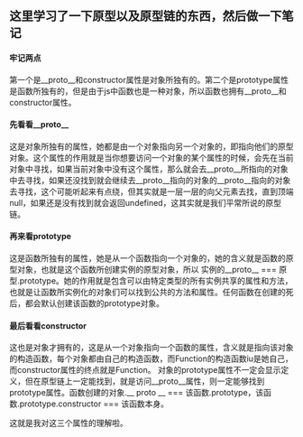 ## 这里学习了一下原型以及原型链的东西，然后做一下笔记

#### 牢记两点
第一个是__proto__和constructor属性是对象所独有的。第二个是prototype属性是函数所独有的，但是由于js中函数也是一种对象，所以函数也拥有__proto__和constructor属性。

#### 先看看__proto__

这是对象所独有的属性，她都是由一个对象指向另一个对象的，即指向他们的原型对象。这个属性的作用就是当你想要访问一个对象的某个属性的时候，会先在当前对象中寻找，如果当前对象中没有这个属性，那么就会去__proto__所指向的对象中去寻找，如果还没找到就会继续去__proto__指向的对象的__proto__指向的对象去寻找，这个可能听起来有点绕，但其实就是一层一层的向父元素去找，直到顶端null，如果还是没有找到就会返回undefined，这其实就是我们平常所说的原型链。

#### 再来看prototype

这是函数所独有的属性，她是从一个函数指向一个对象的，她的含义就是函数的原型对象，也就是这个函数所创建实例的原型对象，所以 实例的__proto__ === 原型.prototype。她的作用就是包含可以由特定类型的所有实例共享的属性和方法，也就是让函数所实例化的对象们可以找到公共的方法和属性。任何函数在创建的死后，都会默认创建该函数的prototype对象。

#### 最后看看constructor

这也是对象才拥有的，这是从一个对象指向一个函数的属性，含义就是指向该对象的构造函数，每个对象都由自己的构造函数，而Function的构造函数iu是她自己，而constructor属性的终点就是Function。
对象的prototype属性不一定会显示定义，但在原型链上一定能找到，就是访问__proto__属性，则一定能够找到prototype属性。函数创建的对象.__ proto __ === 该函数.prototype，该函数.prototype.constructor === 该函数本身。


这就是我对这三个属性的理解啦。
